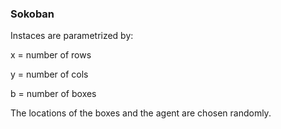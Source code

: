 ### Sokoban

Instaces are parametrized by:

x = number of rows

y = number of cols

b = number of boxes

The locations of the boxes and the agent are chosen randomly.


